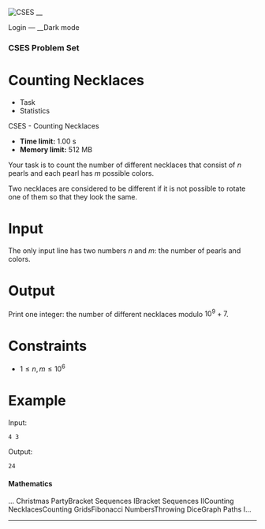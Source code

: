 ![CSES](/logo.png?1) __

Login — __Dark mode

### CSES Problem Set

# Counting Necklaces

  * Task
  * Statistics

CSES - Counting Necklaces

  * **Time limit:** 1.00 s
  * **Memory limit:** 512 MB

Your task is to count the number of different necklaces that consist of $n$
pearls and each pearl has $m$ possible colors.

Two necklaces are considered to be different if it is not possible to rotate
one of them so that they look the same.

# Input

The only input line has two numbers $n$ and $m$: the number of pearls and
colors.

# Output

Print one integer: the number of different necklaces modulo $10^9+7$.

# Constraints

  * $1 \le n,m \le 10^6$

# Example

Input:

``` 4 3 ```

Output:

``` 24 ```

#### Mathematics

... Christmas PartyBracket Sequences IBracket Sequences IICounting
NecklacesCounting GridsFibonacci NumbersThrowing DiceGraph Paths I...

* * *

